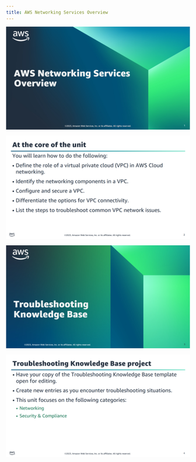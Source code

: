 ```yaml
---
title: AWS Networking Services Overview
---
```

![Intro](../../../assets/aws-networking-services/overview/intro.png)

![What you will learn](../../../assets/aws-networking-services/overview/targets.png)

![Troubleshooting Knowledge Base](../../../assets/aws-networking-services/overview/troubleshooting_knowledge_base.png)

![Troubleshooting Knowledge Base project](../../../assets/aws-networking-services/overview/troubleshooting_knowledge_base_project.png)

